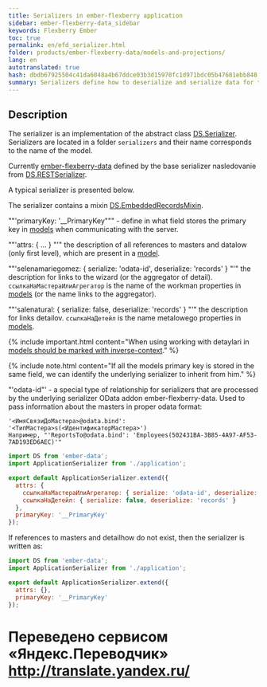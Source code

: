 ```yaml
--- 
title: Serializers in ember-flexberry application 
sidebar: ember-flexberry-data_sidebar 
keywords: Flexberry Ember 
toc: true 
permalink: en/efd_serializer.html 
folder: products/ember-flexberry-data/models-and-projections/ 
lang: en 
autotranslated: true 
hash: dbdb67925504c41da6048a4b67ddce03b3d15970fc1d971bdc05b47681ebb848 
summary: Serializers define how to deserialize and serialize data for the server in ember-flexberry application. 
--- 
```


## Description 

The serializer is an implementation of the abstract class [DS.Serializer](http://emberjs.com/api/data/classes/DS.Serializer.html). 
Serializers are located in a folder `serializers` and their name corresponds to the name of the model. 

Currently [ember-flexberry-data](efd_landing_page.html) defined by the base serializer nasledovanie from [DS.RESTSerializer](http://emberjs.com/api/data/classes/DS.RESTSerializer.html). 

A typical serializer is presented below. 

The serializer contains a mixin [DS.EmbeddedRecordsMixin](http://emberjs.com/api/data/classes/DS.EmbeddedRecordsMixin.html). 

""'primaryKey: '__PrimaryKey""" - define in what field stores the primary key in [models](efd_model.html) when communicating with the server. 

""'attrs: { ... } "'" the description of all references to masters and datalow (only first level), which are present in a [model](efd_model.html). 

""'selenamariegomez: { serialize: 'odata-id', deserialize: 'records' } "'" the description for links to the wizard (or the aggregator of detail). `ссылкаНаМастераИлиАгрегатор` is the name of the workman properties in [models](efd_model.html) (or the name links to the aggregator). 

""'salenatural: { serialize: false, deserialize: 'records' } "'" the description for links detailov. `ссылкаНаДетейл` is the name metalowego properties in [models](efd_model.html). 

{% include important.html content="When using working with detaylari in [models should be marked with inverse-context](efd_model.html)." %} 

{% include note.html content="If all the models primary key is stored in the same field, we can identify the underlying serializer to inherit from him." %} 

"'odata-id"' - a special type of relationship for serializers that are processed by the underlying serializer OData addon ember-flexberry-data. Used to pass information about the masters in proper odata format: 

```
'<ИмяСвязиДоМастера>@odata.bind': '<ТипМастера>s(<ИдентификаторМастера>')
Например, "'ReportsTo@odata.bind': 'Employees(502431BA-3B85-4A97-AF53-7AD193ED6AEC)'"
``` 

```javascript
import DS from 'ember-data';
import ApplicationSerializer from './application';

export default ApplicationSerializer.extend({
  attrs: {
    ссылкаНаМастераИлиАгрегатор: { serialize: 'odata-id', deserialize: 'records' },
    ссылкаНаДетейл: { serialize: false, deserialize: 'records' }
  },
  primaryKey: '__PrimaryKey'
});
``` 

If references to masters and detailhow do not exist, then the serializer is written as: 

```javascript
import DS from 'ember-data';
import ApplicationSerializer from './application';

export default ApplicationSerializer.extend({
  attrs: {},
  primaryKey: '__PrimaryKey'
});
``` 



 # Переведено сервисом «Яндекс.Переводчик» http://translate.yandex.ru/